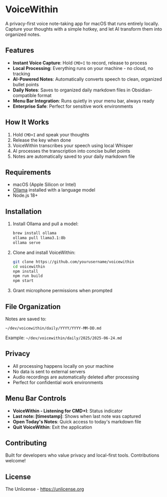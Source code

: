 # VoiceWithin

A privacy-first voice note-taking app for macOS that runs entirely locally. Capture your thoughts with a simple hotkey, and let AI transform them into organized notes.

## Features

- **Instant Voice Capture**: Hold `CMD+I` to record, release to process
- **Local Processing**: Everything runs on your machine - no cloud, no tracking
- **AI-Powered Notes**: Automatically converts speech to clean, organized bullet points
- **Daily Notes**: Saves to organized daily markdown files in Obsidian-compatible format
- **Menu Bar Integration**: Runs quietly in your menu bar, always ready
- **Enterprise Safe**: Perfect for sensitive work environments

## How It Works

1. Hold `CMD+I` and speak your thoughts
2. Release the key when done
3. VoiceWithin transcribes your speech using local Whisper
4. AI processes the transcription into concise bullet points
5. Notes are automatically saved to your daily markdown file

## Requirements

- macOS (Apple Silicon or Intel)
- [Ollama](https://ollama.ai) installed with a language model
- Node.js 18+

## Installation

1. Install Ollama and pull a model:

   ```bash
   brew install ollama
   ollama pull llama3.1:8b
   ollama serve
   ```

2. Clone and install VoiceWithin:

   ```bash
   git clone https://github.com/yourusername/voicewithin
   cd voicewithin
   npm install
   npm run build
   npm start
   ```

3. Grant microphone permissions when prompted

## File Organization

Notes are saved to:

```
~/dev/voicewithin/daily/YYYY/YYYY-MM-DD.md
```

Example: `~/dev/voicewithin/daily/2025/2025-06-24.md`

## Privacy

- All processing happens locally on your machine
- No data is sent to external servers
- Audio recordings are automatically deleted after processing
- Perfect for confidential work environments

## Menu Bar Controls

- **VoiceWithin - Listening for CMD+I**: Status indicator
- **Last note: [timestamp]**: Shows when last note was captured
- **Open Today's Notes**: Quick access to today's markdown file
- **Quit VoiceWithin**: Exit the application

## Contributing

Built for developers who value privacy and local-first tools. Contributions welcome!

## License

The Unlicense - https://unlicense.org
